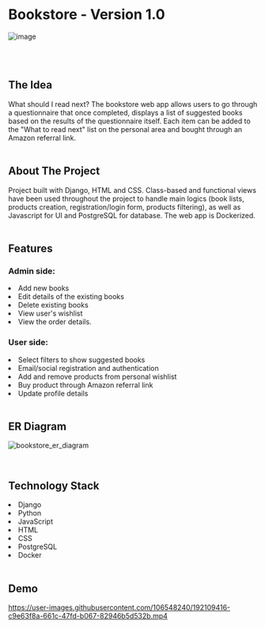 # Bookstore - Version 1.0
![image](https://user-images.githubusercontent.com/106548240/192108743-f6edd6f2-357f-490b-aa59-93dbdd99082d.png)

<br/>
<br/>

## The Idea 
What should I read next? The bookstore web app allows users to go through a questionnaire that once completed, displays a list of suggested books based on the results of the questionnaire itself. Each item can be added to the "What to read next" list on the personal area and bought through an Amazon referral link.
<br/>
<br/>

## About The Project
Project built with Django, HTML and CSS. Class-based and functional views have been used throughout the project to handle main logics (book lists, products creation, registration/login form, products filtering), as well as Javascript for UI and PostgreSQL for database. The web app is Dockerized.
<br/>
<br/>

## Features
### Admin side:
<li>Add new books
<li>Edit details of the existing books
<li>Delete existing books
<li>View user's wishlist
<li>View the order details.

### User side:
<li>Select filters to show suggested books
<li>Email/social registration and authentication
<li>Add and remove products from personal wishlist
<li>Buy product through Amazon referral link
<li>Update profile details
<br/>
<br/>

## ER Diagram
![bookstore_er_diagram](https://user-images.githubusercontent.com/106548240/192107686-dee46cec-6f55-4e03-a6fa-3edbb88746c8.png)

<br/>

## Technology Stack
<li>Django
<li>Python
<li>JavaScript
<li>HTML
<li>CSS
<li>PostgreSQL
<li>Docker
<br/>
<br/>

## Demo
https://user-images.githubusercontent.com/106548240/192109416-c9e63f8a-661c-47fd-b067-82946b5d532b.mp4

